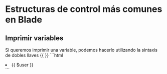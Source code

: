 # Estructuras de control más comunes en Blade

## Imprimir variables

Si queremos imprimir una variable, podemos hacerlo utilizando la sintaxis de dobles llaves {{ }}
`´´html
<li>{{ $user }}</li>
´´´
